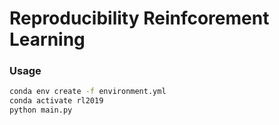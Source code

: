 # Reproducibility Reinfcorement Learning

### Usage

```bash
conda env create -f environment.yml
conda activate rl2019
python main.py
```
